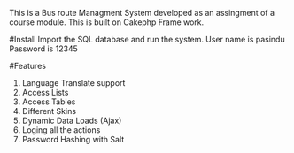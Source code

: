 This is a Bus route Managment System developed as an assingment of a course module. This is built on Cakephp Frame work.


#Install
Import the SQL database and run the system.
User name is pasindu
Password is 12345

#Features
1. Language Translate support
2. Access Lists
3. Access Tables
4. Different Skins
5. Dynamic Data Loads (Ajax)
6. Loging all the actions
7. Password Hashing with Salt




